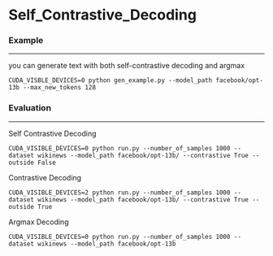 # Self_Contrastive_Decoding


### Example



---
you can generate text with both self-contrastive decoding and argmax
```
CUDA_VISBLE_DEVICES=0 python gen_example.py --model_path facebook/opt-13b --max_new_tokens 128
```

### Evaluation
---
Self Contrastive Decoding
```
CUDA_VISIBLE_DEVICES=0 python run.py --number_of_samples 1000 --dataset wikinews --model_path facebook/opt-13b/ --contrastive True --outside False
```
Contrastive Decoding
```
CUDA_VISIBLE_DEVICES=2 python run.py --number_of_samples 1000 --dataset wikinews --model_path facebook/opt-13b/ --contrastive True --outside True
```
Argmax Decoding
```
CUDA_VISIBLE_DEVICES=0 python run.py --number_of_samples 1000 --dataset wikinews --model_path facebook/opt-13b
```

